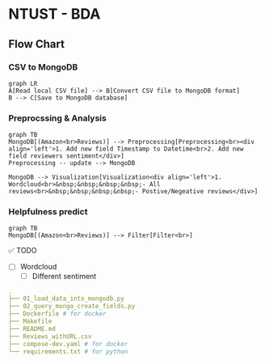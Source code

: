 # **NTUST - BDA**

## **Flow Chart**

### CSV to MongoDB
```mermaid
graph LR
A[Read local CSV file] --> B[Convert CSV file to MongoDB format]
B --> C[Save to MongoDB database]
```

### Preprocssing & Analysis

```mermaid
graph TB
MongoDB[(Amazon<br>Reviews)] --> Preprocessing[Preprocessing<br><div align='left'>1. Add new field Timestamp to Datetime<br>2. Add new field reviewers sentiment</div>]
Preprocessing -- update --> MongoDB

MongoDB --> Visualization[Visualization<div align='left'>1. Wordcloud<br>&nbsp;&nbsp;&nbsp;&nbsp;- All reviews<br>&nbsp;&nbsp;&nbsp;&nbsp;- Postive/Negeative reviews</div>]

```

### Helpfulness predict
```mermaid
graph TB
MongoDB[(Amazon<br>Reviews)] --> Filter[Filter<br>]
```






✅ TODO
- [ ] Wordcloud
   - [ ] Different sentiment

```yaml
.
├── 01_load_data_into_mongodb.py
├── 02_query_mongo_create_fields.py
├── Dockerfile # for docker
├── Makefile
├── README.md
├── Reviews_withURL.csv
├── compose-dev.yaml # for docker
└── requirements.txt # for python
```